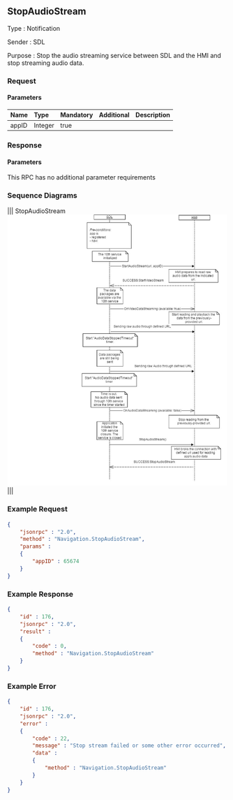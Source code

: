 ## StopAudioStream

Type
: Notification

Sender
: SDL

Purpose
: Stop the audio streaming service between SDL and the HMI and stop streaming audio data.

### Request

#### Parameters

|Name|Type|Mandatory|Additional|Description|
|:---|:---|:--------|:---------|:----------|
|appID|Integer|true|||

### Response

#### Parameters

This RPC has no additional parameter requirements

### Sequence Diagrams
|||
StopAudioStream
![StopAudioStream](./assets/StopAudioStream.jpg)
|||

### Example Request

```json
{
	"jsonrpc" : "2.0",
	"method" : "Navigation.StopAudioStream",
	"params" :  
	{
		"appID" : 65674
	}
}
```
### Example Response

```json
{
	"id" : 176,
	"jsonrpc" : "2.0",
	"result" :
	{
		"code" : 0,
		"method" : "Navigation.StopAudioStream"
	}
}
```

### Example Error

```json
{
	"id" : 176,
	"jsonrpc" : "2.0",
	"error" :
	{
		"code" : 22,
		"message" : "Stop stream failed or some other error occurred",
		"data" :
		{
			"method" : "Navigation.StopAudioStream"
		}
	}
}
```
